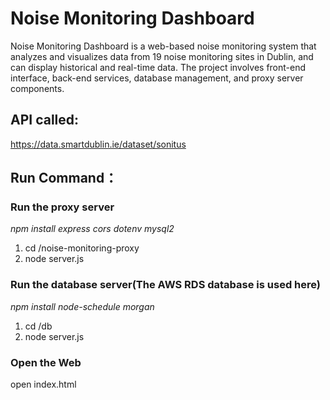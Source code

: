 # Noise Monitoring Dashboard
Noise Monitoring Dashboard is a web-based noise monitoring system that analyzes and visualizes data from 19 noise monitoring sites in Dublin, and can display historical and real-time data. The project involves front-end interface, back-end services, database management, and proxy server components.

## API called:
https://data.smartdublin.ie/dataset/sonitus

## Run Command：
### Run the proxy server
_npm install express cors dotenv mysql2_
1. cd <project location>/noise-monitoring-proxy
2. node server.js

### Run the database server(The AWS RDS database is used here)
_npm install node-schedule morgan_    
1. cd <project location>/db
2. node server.js

### Open the Web
open index.html
